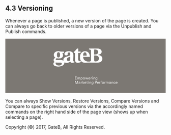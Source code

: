 ## 4.3 Versioning

Whenever a page is published, a new version of the page is created. You can always go back to older versions of a page via the Unpublish and Publish commands.

![alt text](../reference/dummy.png "this is a placeholder")

You can always Show Versions, Restore Versions, Compare Versions and Compare to specific previous versions via the accordingly named commands on the right hand side of the page view (shows up when selecting a page).

Copyright (©) 2017, GateB, All Rights Reserved.
